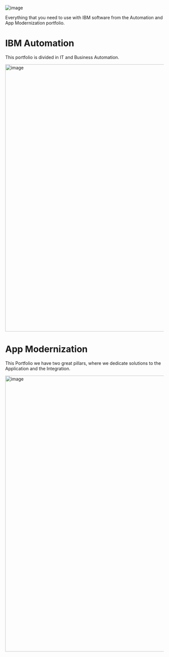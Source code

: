 ![image](https://github.com/user-attachments/assets/52d6f872-9794-481b-82d3-9eef74183cd5)

Everything that you need to use with IBM software from the Automation and App Modernization portfolio.

IBM Automation 
=
This portfolio is divided in IT and Business Automation. 

<img width="847" alt="image" src="https://github.com/user-attachments/assets/3c574fbb-571b-4dd1-b69c-807cc84c3a6e">


App Modernization 
=
This Portfolio we have two great pillars, where we dedicate solutions to the Application and the Integration.

<img width="875" alt="image" src="https://github.com/user-attachments/assets/169d04e4-29be-4d3c-a823-00c1c0bf8259">


